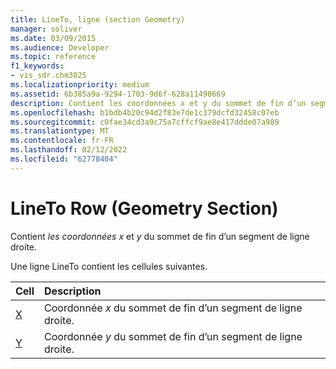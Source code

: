 ```yaml
---
title: LineTo, ligne (section Geometry)
manager: soliver
ms.date: 03/09/2015
ms.audience: Developer
ms.topic: reference
f1_keywords:
- vis_sdr.chm3025
ms.localizationpriority: medium
ms.assetid: 6b385a9a-9294-1703-9d6f-628a11498669
description: Contient les coordonnées x et y du sommet de fin d’un segment de ligne droite.
ms.openlocfilehash: b1bdb4b20c94d2f83e7de1c379dcfd32458c07eb
ms.sourcegitcommit: c0fae34cd3a9c75a7cffcf9ae8e417ddde07a989
ms.translationtype: MT
ms.contentlocale: fr-FR
ms.lasthandoff: 02/12/2022
ms.locfileid: "62778404"
---
```

# <a name="lineto-row-geometry-section"></a>LineTo Row (Geometry Section)

Contient  *les coordonnées x*  et  *y*  du sommet de fin d’un segment de ligne droite. 
  
Une ligne LineTo contient les cellules suivantes.
  
|**Cell**|**Description**|
|:-----|:-----|
|[X](x-cell-geometry-section.md) <br/> |Coordonnée *x*  du sommet de fin d’un segment de ligne droite. |
|[Y](y-cell-geometry-section.md) <br/> |Coordonnée *y*  du sommet de fin d’un segment de ligne droite. |
   

